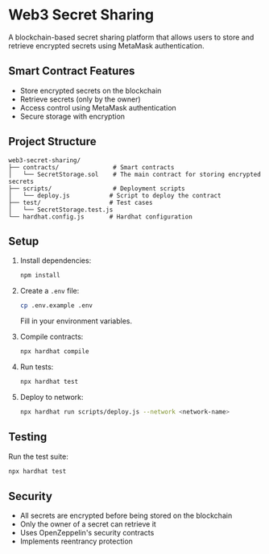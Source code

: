 # Web3 Secret Sharing

A blockchain-based secret sharing platform that allows users to store and retrieve encrypted secrets using MetaMask authentication.

## Smart Contract Features

- Store encrypted secrets on the blockchain
- Retrieve secrets (only by the owner)
- Access control using MetaMask authentication
- Secure storage with encryption

## Project Structure

```
web3-secret-sharing/
├── contracts/               # Smart contracts
│   └── SecretStorage.sol    # The main contract for storing encrypted secrets
├── scripts/                 # Deployment scripts
│   └── deploy.js           # Script to deploy the contract
├── test/                   # Test cases
│   └── SecretStorage.test.js
└── hardhat.config.js       # Hardhat configuration
```

## Setup

1. Install dependencies:
   ```bash
   npm install
   ```

2. Create a `.env` file:
   ```bash
   cp .env.example .env
   ```
   Fill in your environment variables.

3. Compile contracts:
   ```bash
   npx hardhat compile
   ```

4. Run tests:
   ```bash
   npx hardhat test
   ```

5. Deploy to network:
   ```bash
   npx hardhat run scripts/deploy.js --network <network-name>
   ```

## Testing

Run the test suite:
```bash
npx hardhat test
```

## Security

- All secrets are encrypted before being stored on the blockchain
- Only the owner of a secret can retrieve it
- Uses OpenZeppelin's security contracts
- Implements reentrancy protection